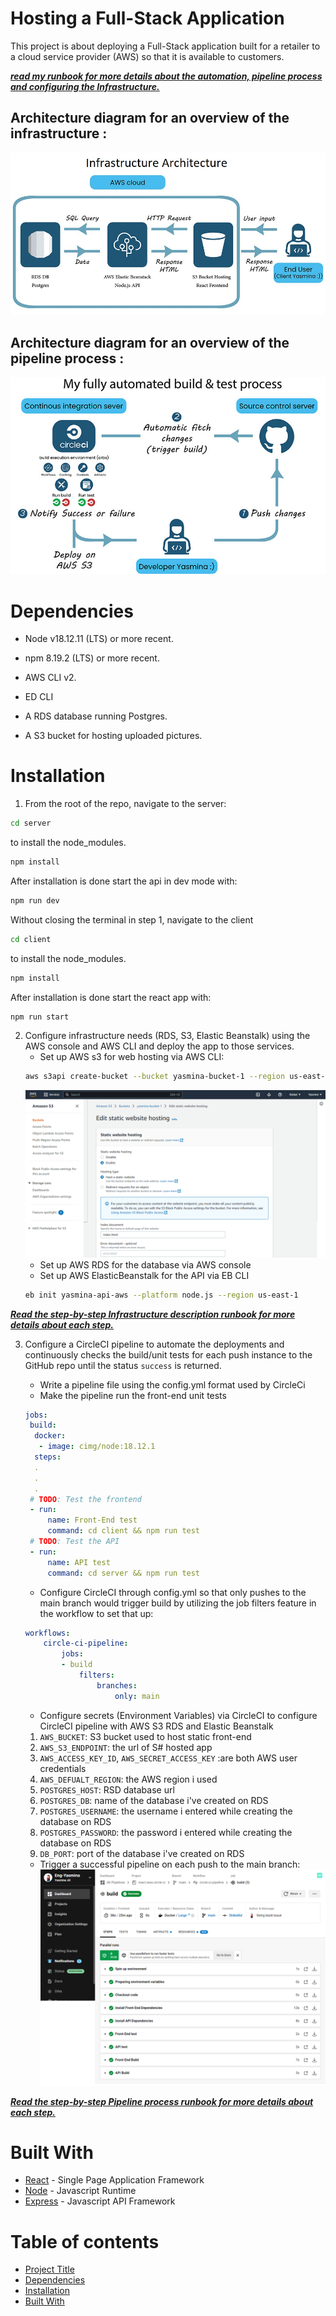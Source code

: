 # Hosting a Full-Stack Application
This project is about deploying a Full-Stack application built for a retailer to a cloud service provider (AWS) so that it is available to customers.

***[read my runbook for more details about the automation, pipeline process and configuring the Infrastructure.](https://github.com/Eng-Yasmina/react-aws-circle-ci/tree/main/docs/runbook)***

## Architecture diagram for an overview of the infrastructure :
![aws-diagram.jpg](./docs/screenshots/FronendS3/AWS-diagram.jpg)

## Architecture diagram for an overview of the pipeline process :
![circle-ci-diagram.png](./docs/screenshots/CircleCi/CircleCi-diagram.jpg)

# Dependencies
- Node v18.12.11 (LTS) or more recent.

- npm 8.19.2 (LTS) or more recent.

- AWS CLI v2.

- ED CLI

- A RDS database running Postgres.

- A S3 bucket for hosting uploaded pictures.

# Installation
1. From the root of the repo, navigate to the server:
```bash
cd server
```
to install the node_modules.
```bash
npm install
```
After installation is done start the api in dev mode with:
```bash
npm run dev
```
Without closing the terminal in step 1, navigate to the client 
```bash
cd client
```
to install the node_modules.
```bash
npm install
```
After installation is done start the react app with:
```bash
npm run start
```
2. Configure infrastructure needs (RDS, S3, Elastic Beanstalk) using the AWS console and AWS CLI and deploy the app to those services.
    - Set up AWS s3 for web hosting via AWS CLI:
    ```bash
    aws s3api create-bucket --bucket yasmina-bucket-1 --region us-east-1
    ```
    ![s3-static-website.jpg](./docs/screenshots/FronendS3/screencapture-s3-console--yasmina-bucket-1-property-website-edit.png)
    - Set up AWS RDS for the database via AWS console
    - Set up AWS ElasticBeanstalk for the API via EB CLI
    ```bash
    eb init yasmina-api-aws --platform node.js --region us-east-1
    ```

***[Read the step-by-step Infrastructure description runbook for more details about each step.](https://github.com/Eng-Yasmina/react-aws-circle-ci/blob/main/docs/runbook/Infrastructure%20description.md)***


3. Configure a CircleCI pipeline to automate the deployments and continuously checks the build/unit tests for each push instance to the GitHub repo until the status ```success``` is returned.
    - Write a pipeline file using the config.yml format used by CircleCi
    - Make the pipeline run the front-end unit tests
     ```yml
    jobs:
      build:
       docker:
        - image: cimg/node:18.12.1
       steps: 
       .
       .
       .
      # TODO: Test the frontend
      - run:
          name: Front-End test
          command: cd client && npm run test
      # TODO: Test the API
      - run:
          name: API test
          command: cd server && npm run test
    ```
    - Configure CircleCI through config.yml so that only pushes to the main branch would trigger build by utilizing the job filters feature in the workflow to set that up:
    ```yml
    workflows:
        circle-ci-pipeline:
            jobs:
            - build
                filters:
                    branches:
                        only: main
    ```
    - Configure secrets (Environment Variables) via CircleCI to configure CircleCI pipeline with AWS S3 RDS and Elastic Beanstalk
    1. ```AWS_BUCKET```: S3 bucket used to host static front-end
    2. ```AWS_S3_ENDPOINT```: the url of S# hosted app
    3. ```AWS_ACCESS_KEY_ID```, ```AWS_SECRET_ACCESS_KEY``` :are both AWS user credentials
    4. ```AWS_DEFUALT_REGION```: the AWS region i used
    5. ```POSTGRES_HOST```: RSD database url
    6. ```POSTGRES_DB```: name of the database i've created on RDS
    7. ```POSTGRES_USERNAME```: the username i entered while creating the database on RDS
    8. ```POSTGRES_PASSWORD```: the password i entered while creating the database on RDS
    9. ```DB_PORT```: port of the database i've created on RDS

    - Trigger a successful pipeline on each push to the main branch:
    ![circleci.jpg](./docs/screenshots/CircleCi/screencapture-circleci-pipelines-github-Eng-Yasmina-react-aws-circle-ci-jobs-3-steps.png)




***[Read the step-by-step Pipeline process runbook for more details about each step.](https://github.com/Eng-Yasmina/react-aws-circle-ci/blob/main/docs/runbook/Pipeline%20process.md)***

# Built With
- [React](https://reactjs.org/) - Single Page Application Framework
- [Node](https://nodejs.org) - Javascript Runtime
- [Express](https://expressjs.com/) - Javascript API Framework

# Table of contents
- [Project Title](#hosting-a-full-stack-application)
- [Dependencies](#dependencies)
- [Installation](#installation)
- [Built With](#built-with)